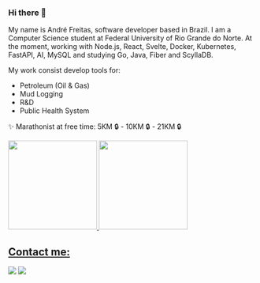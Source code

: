 ### Hi there 👋


My name is André Freitas, software developer based in Brazil. I am a Computer Science student at Federal University of Rio Grande do Norte. At the moment, working with Node.js, React, Svelte, Docker, Kubernetes, FastAPI, AI, MySQL  and studying Go, Java, Fiber and ScyllaDB.

My work consist develop tools for:

- Petroleum (Oil & Gas)
- Mud Logging
- R&D
- Public Health System


✨ Marathonist at free time:  5KM 🔒 - 10KM 🔒 - 21KM 🔒


<div>
<a href="https://github.com/andrefsilveira1">
<img height="180em" src="https://github-readme-stats.vercel.app/api/top-langs/?username=andrefsilveira1&layout=compact&langs_count=7&theme=react"/>
  <img height="180em" src="https://github-readme-stats-git-masterrstaa-rickstaa.vercel.app/api?username=andrefsilveira1&count_private=true&show_icons=true&theme=react"
</div>
  

## Contact me:

<div>
<a href = "mailto:freitasandre38@gmail.com"><img src="https://img.shields.io/badge/Gmail-D14836?style=for-the-badge&logo=gmail&logoColor=white" target="_blank"></a>
<a href="https://www.linkedin.com/in/andré-freitas-b59964208/" target="_blank"><img src="https://img.shields.io/badge/-LinkedIn-%230077B5?style=for-the-badge&logo=linkedin&logoColor=white" target="_blank"></a>   
</div>


